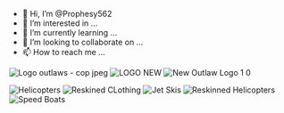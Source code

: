 - 👋 Hi, I’m @Prophesy562
- 👀 I’m interested in ...
- 🌱 I’m currently learning ...
- 💞️ I’m looking to collaborate on ...
- 📫 How to reach me ...

<!---
Prophesy562/Prophesy562 is a ✨ special ✨ repository because its `README.md` (this file) appears on your GitHub profile.
You can click the Preview link to take a look at your changes.
--->
![Logo outlaws - cop jpeg](https://user-images.githubusercontent.com/115191384/194434883-9eaa6d6f-d68c-45d0-8649-a79242505df0.jpg)
![LOGO NEW](https://user-images.githubusercontent.com/115191384/217167277-8205fdbc-0ebe-45dd-9a20-363c8430edb0.png)
![New Outlaw Logo 1 0](https://user-images.githubusercontent.com/115191384/217167429-07d5a314-0a63-45b8-95bd-50947ca60edf.png)

![Helicopters](https://github.com/Prophesy562/Prophesy562/assets/115191384/c4683d23-caf6-47be-9d9d-5c961b8beff1)
![Reskined CLothing](https://github.com/Prophesy562/Prophesy562/assets/115191384/0658581e-85c3-4acb-9b2c-3651832186a4)
![Jet Skis](https://github.com/Prophesy562/Prophesy562/assets/115191384/5a1e337f-0310-4b18-a5f3-a9d40aae79a3)
![Reskinned Helicopters](https://github.com/Prophesy562/Prophesy562/assets/115191384/eab0d22c-507b-44b5-8e82-e3002a73e2b3)
![Speed Boats](https://github.com/Prophesy562/Prophesy562/assets/115191384/f0c8067c-838d-4b8b-b513-efa7be2f2139.png)
